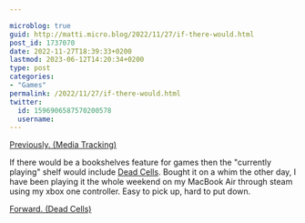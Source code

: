 ```yaml
---

microblog: true
guid: http://matti.micro.blog/2022/11/27/if-there-would.html
post_id: 1737070
date: 2022-11-27T18:39:33+0200
lastmod: 2023-06-12T14:20:34+0200
type: post
categories:
- "Games"
permalink: /2022/11/27/if-there-would.html
twitter:
  id: 1596906587570200578
  username:
---
```

[Previously. (Media Tracking)](https://blog.martin-haehnel.de/2023/05/09/previously-two-more.html)

If there would be a bookshelves feature for games then the "currently playing" shelf would include [Dead Cells](https://dead-cells.com/). Bought it on a whim the other day, I have been playing it the whole weekend on my MacBook Air through steam using my xbox one controller. Easy to pick up, hard to put down.

[Forward. (Dead Cells)](https://blog.martin-haehnel.de/2023/06/12/quick-update-on.html)

